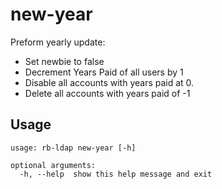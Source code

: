 # new-year

Preform yearly update:
  - Set newbie to false
  - Decrement Years Paid of all users by 1
  - Disable all accounts with years paid at 0.
  - Delete all accounts with years paid of -1

## Usage

```
usage: rb-ldap new-year [-h]

optional arguments:
  -h, --help  show this help message and exit

```

